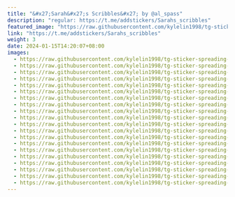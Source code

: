 ```yaml
---
title: "&#x27;Sarah&#x27;s Scribbles&#x27; by @al_spass"
description: "regular: https://t.me/addstickers/Sarahs_scribbles"
featured_image: "https://raw.githubusercontent.com/kylelin1998/tg-sticker-spreading-worldwide-images/main/img/accfe4c9-2b16-46e4-bcc6-9b247ab2b289.jpg"
link: "https://t.me/addstickers/Sarahs_scribbles"
weight: 3
date: 2024-01-15T14:20:07+08:00
images:
  - https://raw.githubusercontent.com/kylelin1998/tg-sticker-spreading-worldwide-images/main/img/accfe4c9-2b16-46e4-bcc6-9b247ab2b289.jpg
  - https://raw.githubusercontent.com/kylelin1998/tg-sticker-spreading-worldwide-images/main/img/0e5f7769-3c34-402d-b94c-7cd515411a9c.jpg
  - https://raw.githubusercontent.com/kylelin1998/tg-sticker-spreading-worldwide-images/main/img/572987ad-e10a-4539-9ed7-b3d928cb8b1a.jpg
  - https://raw.githubusercontent.com/kylelin1998/tg-sticker-spreading-worldwide-images/main/img/4807b01b-47e9-4a60-be73-ae2d0b4761cd.jpg
  - https://raw.githubusercontent.com/kylelin1998/tg-sticker-spreading-worldwide-images/main/img/c0900416-9c4d-4224-8b97-3b218b5cc0ac.jpg
  - https://raw.githubusercontent.com/kylelin1998/tg-sticker-spreading-worldwide-images/main/img/96e6ae5d-9672-4116-bba7-659c4f8a9e3c.jpg
  - https://raw.githubusercontent.com/kylelin1998/tg-sticker-spreading-worldwide-images/main/img/5b46568d-8403-45b4-af95-a6fa0a4d4d5c.jpg
  - https://raw.githubusercontent.com/kylelin1998/tg-sticker-spreading-worldwide-images/main/img/ba292b33-c217-43cb-ab1a-203511038388.jpg
  - https://raw.githubusercontent.com/kylelin1998/tg-sticker-spreading-worldwide-images/main/img/f98a0c52-a6dd-4345-895b-29746c328bf2.jpg
  - https://raw.githubusercontent.com/kylelin1998/tg-sticker-spreading-worldwide-images/main/img/b6de7755-7f0c-4e90-8188-68940c134576.jpg
  - https://raw.githubusercontent.com/kylelin1998/tg-sticker-spreading-worldwide-images/main/img/b3ddefda-cb27-4393-a79b-37b2195e87b7.jpg
  - https://raw.githubusercontent.com/kylelin1998/tg-sticker-spreading-worldwide-images/main/img/fa4d3274-ebda-438b-ad6e-937122d88494.jpg
  - https://raw.githubusercontent.com/kylelin1998/tg-sticker-spreading-worldwide-images/main/img/921230b6-5b5b-4c98-a677-ee5dcb933812.jpg
  - https://raw.githubusercontent.com/kylelin1998/tg-sticker-spreading-worldwide-images/main/img/b67808a5-903c-4d71-bd0e-1afacabf8819.jpg
  - https://raw.githubusercontent.com/kylelin1998/tg-sticker-spreading-worldwide-images/main/img/0a0a4236-0541-4ce6-a4f3-87eeac22faf1.jpg
  - https://raw.githubusercontent.com/kylelin1998/tg-sticker-spreading-worldwide-images/main/img/0171d15a-3397-4b7c-8ba3-38489f33473c.jpg
  - https://raw.githubusercontent.com/kylelin1998/tg-sticker-spreading-worldwide-images/main/img/8a687097-6333-42f1-9981-e2c9fe1e3219.jpg
  - https://raw.githubusercontent.com/kylelin1998/tg-sticker-spreading-worldwide-images/main/img/77420e48-11f5-487c-8595-d9afb840a468.jpg
  - https://raw.githubusercontent.com/kylelin1998/tg-sticker-spreading-worldwide-images/main/img/d398c01e-5251-4eb1-9f55-671de891721c.jpg
  - https://raw.githubusercontent.com/kylelin1998/tg-sticker-spreading-worldwide-images/main/img/318b0ad1-7caf-4efd-8ea1-8e23df049afc.jpg
---
```

